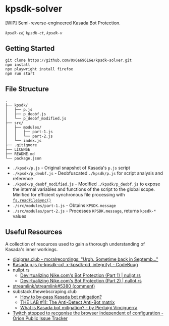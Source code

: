 # kpsdk-solver
[WIP] Semi-reverse-engineered Kasada Bot Protection.

*`kpsdk-cd`, `kpsdk-ct`, `kpsdk-v`*

## Getting Started
```
git clone https://github.com/0x6a69616e/kpsdk-solver.git
npm install
npx playwright install firefox
npm run start
```

## File Structure
```
.
├── kpsdk/
│   ├── p.js
│   ├── p_deobf.js
│   └── p_deobf_modified.js
├── src/
│   ├── modules/
│   │   ├── part-1.js
│   │   └── part-2.js
│   └── index.js
├── .gitignore
├── LICENSE
├── README.md
└── package.json
```
- `./kpsdk/p.js` - Original snapshot of Kasada's `p.js` script
- `./kpsdk/p_deobf.js` - Deobfuscated `./kpsdk/p.js` for script analysis and reference
- `./kpsdk/p_deobf_modified.js` - Modified `./kpsdk/p_deobf.js` to expose the internal variables and functions of the script to the global scope. Minified for efficient synchronous file processing with [`fs.readFileSync()`](https://github.com/0x6a69616e/kpsdk-solver/blob/51ee22b3c255e97ebdd31d9d1ba8320f4d6bc1fc/src/modules/part-2.js#L18)
- `./src/modules/part-1.js` - Obtains `KPSDK.message`
- `./src/modules/part-2.js` - Processes `KPSDK.message`, returns `kpsdk-*` values

## Useful Resources
A collection of resources used to gain a thorough understanding of Kasada's inner workings.
- [digipres.club - moralrecordings: "Urgh. Sometime back in Septemb…"](https://digipres.club/@moralrecordings/109494350891524509)
- [Kasada p.js (x-kpsdk-cd, x-kpsdk-cd, integrity) - CodeBuug](https://www.codebuug.com/cs135253952)
- nullpt.rs
  - [Devirtualizing Nike.com's Bot Protection (Part 1) | nullpt.rs
](https://www.nullpt.rs/devirtualizing-nike-vm-1)
  - [Devirtualizing Nike.com's Bot Protection (Part 2) | nullpt.rs
](https://www.nullpt.rs/devirtualizing-nike-vm-2)
- [streamlink/streamlink#5380 (comment)](https://github.com/streamlink/streamlink/issues/5380#issuecomment-1599433861)
- substack.thewebscraping.club
  - [How to by-pass Kasada bot mitigation?](https://substack.thewebscraping.club/p/how-to-by-pass-kasada-bot-mitigation)
  - [THE LAB #11: The Anti-Detect Anti-Bot matrix](https://substack.thewebscraping.club/p/anti-detect-anti-bot-matrix)
  - [What is Kasada bot mitigation? - by Pierluigi Vinciguerra](https://substack.thewebscraping.club/p/what-is-kasada-bot-mitigation)
- [Twitch stopped to recgonise the browser independent of configuration - Orion Public Issue Tracker](https://orionfeedback.org/d/4601-twitch-stopped-to-recgonise-the-browser-independent-of-configuration/13)
